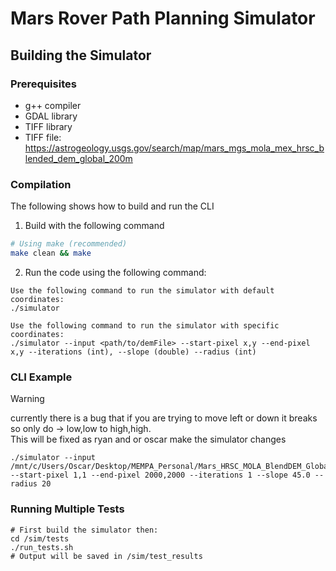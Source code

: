 # Mars Rover Path Planning Simulator

## Building the Simulator

### Prerequisites
- g++ compiler
- GDAL library
- TIFF library
- TIFF file: https://astrogeology.usgs.gov/search/map/mars_mgs_mola_mex_hrsc_blended_dem_global_200m

### Compilation

The following shows how to build and run the CLI

1. Build with the following command

```bash
# Using make (recommended)
make clean && make
```

2. Run the code using the following command:

```
Use the following command to run the simulator with default coordinates:
./simulator

Use the following command to run the simulator with specific coordinates:
./simulator --input <path/to/demFile> --start-pixel x,y --end-pixel x,y --iterations (int), --slope (double) --radius (int)
```

### CLI Example

> [!WARNING]  
> currently there is a bug that if you are trying to move left or down it breaks so only do -> low,low to high,high.   
> This will be fixed as ryan and or oscar make the simulator changes 

```
./simulator --input /mnt/c/Users/Oscar/Desktop/MEMPA_Personal/Mars_HRSC_MOLA_BlendDEM_Global_200mp_v2.tif --start-pixel 1,1 --end-pixel 2000,2000 --iterations 1 --slope 45.0 --radius 20
```

### Running Multiple Tests
```
# First build the simulator then:
cd /sim/tests
./run_tests.sh
# Output will be saved in /sim/test_results
```
